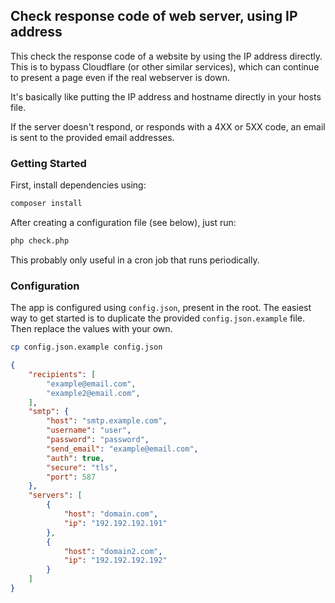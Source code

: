 ## Check response code of web server, using IP address

This check the response code of a website by using the IP address directly.  This is to bypass Cloudflare (or other similar services), which can continue to present a page even if the real webserver is down.

It's basically like putting the IP address and hostname directly in your hosts file.

If the server doesn't respond, or responds with a 4XX or 5XX code, an email is sent to the provided email addresses.

### Getting Started

First, install dependencies using:

```sh
composer install
```
After creating a configuration file (see below), just run:

```sh
php check.php
```

This probably only useful in a cron job that runs periodically.

### Configuration

The app is configured using `config.json`, present in the root.  The easiest way to get started is to duplicate the provided `config.json.example` file.  Then replace the values with your own.

```sh
cp config.json.example config.json
```

```json
{
	"recipients": [
		"example@email.com",
		"example2@email.com",
	],
	"smtp": {
		"host": "smtp.example.com",
		"username": "user",
		"password": "password",
		"send_email": "example@email.com",
		"auth": true,
		"secure": "tls",
		"port": 587
	},
	"servers": [
		{
			"host": "domain.com",
			"ip": "192.192.192.191"
		},
		{
			"host": "domain2.com",
			"ip": "192.192.192.192"
		}
	]
}
```